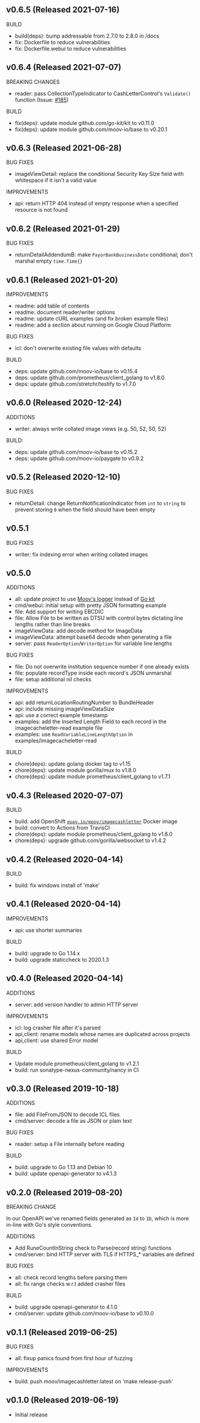 ## v0.6.5 (Released 2021-07-16)

BUILD

- build(deps): bump addressable from 2.7.0 to 2.8.0 in /docs
- fix: Dockerfile to reduce vulnerabilities
- fix: Dockerfile.webui to reduce vulnerabilities

## v0.6.4 (Released 2021-07-07)

BREAKING CHANGES

- reader: pass CollectionTypeIndicator to CashLetterControl's `Validate()` function (Issue: [#185](https://github.com/moov-io/imagecashletter/pull/185))

BUILD

- fix(deps): update module github.com/go-kit/kit to v0.11.0
- fix(deps): update module github.com/moov-io/base to v0.20.1

## v0.6.3 (Released 2021-06-28)

BUG FIXES

- imageViewDetail: replace the conditional Security Key Size field with whitespace if it isn't a valid value

IMPROVEMENTS

- api: return HTTP 404 instead of empty response when a specified resource is not found

## v0.6.2 (Released 2021-01-29)

BUG FIXES

- returnDetailAddendumB: make `PayorBankBusinessDate` conditional; don't marshal empty `time.Time{}`

## v0.6.1 (Released 2021-01-20)

IMPROVEMENTS

- readme: add table of contents
- readme: document reader/writer options
- readme: update cURL examples (and fix broken example files)
- readme: add a section about running on Google Cloud Platform

BUG FIXES

- icl: don't overwrite existing file values with defaults

BUILD

- deps: update github.com/moov-io/base to v0.15.4
- deps: update github.com/prometheus/client_golang to v1.8.0
- deps: update github.com/stretchr/testify to v1.7.0

## v0.6.0 (Released 2020-12-24)

ADDITIONS

- writer: always write collated image views (e.g. 50, 52, 50, 52)

BUILD:

- deps: update github.com/moov-io/base to v0.15.2
- deps: update github.com/moov-io/paygate to v0.9.2

## v0.5.2 (Released 2020-12-10)

BUG FIXES

- returnDetail: change ReturnNotificationIndicator from `int` to `string` to prevent storing `0` when the field should have been empty

## v0.5.1

BUG FIXES

- writer: fix indexing error when writing collated images

## v0.5.0

ADDITIONS

- all: update project to use [Moov's logger](https://github.com/moov-io/base/log) instead of [Go kit](https://github.com/go-kit/kit/tree/master/log)
- cmd/webui: initial setup with pretty JSON formatting example
- file: Add support for writing EBCDIC
- file: Allow File to be written as DTSU with control bytes dictating line lengths rather than line breaks
- imageViewData: add decode method for ImageData
- imageViewData: attempt base64 decode when generating a file
- server: pass `ReaderOption`/`WriterOption` for variable line lengths

BUG FIXES

- file: Do not overwrite institution sequence number if one already exists
- file: populate recordType inside each record's JSON unmarshal
- file: setup additional nil checks

IMPROVEMENTS

- api: add returnLocationRoutingNumber to BundleHeader
- api: include missing imageViewDataSize
- api: use a correct example timestamp
- examples: add the Inserted Length Field to each record in the imagecacheletter-read example file
- examples: use `ReadVariableLineLengthOption` in examples/imagecacheletter-read

BUILD

- chore(deps): update golang docker tag to v1.15
- chore(deps): update module gorilla/mux to v1.8.0
- chore(deps): update module prometheus/client_golang to v1.7.1

## v0.4.3 (Released 2020-07-07)

BUILD

- build: add OpenShift [`quay.io/moov/imagecashletter`](https://quay.io/repository/moov/imagecashletter) Docker image
- build: convert to Actions from TravisCI
- chore(deps): update module prometheus/client_golang to v1.6.0
- chore(deps): upgrade github.com/gorilla/websocket to v1.4.2

## v0.4.2 (Released 2020-04-14)

BUILD

- build: fix windows install of 'make'

## v0.4.1 (Released 2020-04-14)

IMPROVEMENTS

- api: use shorter summaries

BUILD

- build: upgrade to Go 1.14.x
- build: upgrade staticcheck to 2020.1.3

## v0.4.0 (Released 2020-04-14)

ADDITIONS

- server: add version handler to admin HTTP server

IMPROVEMENTS

- icl: log crasher file after it's parsed
- api,client: rename models whose names are duplicated across projects
- api,client: use shared Error model

BUILD

- Update module prometheus/client_golang to v1.2.1
- build: run sonatype-nexus-community/nancy in CI

## v0.3.0 (Released 2019-10-18)

ADDITIONS

- file: add FileFromJSON to decode ICL files
- cmd/server: decode a file as JSON or plain text

BUG FIXES

- reader: setup a File internally before reading

BUILD

- build: upgrade to Go 1.13 and Debian 10
- build: update openapi-generator to v4.1.3

## v0.2.0 (Released 2019-08-20)

BREAKING CHANGE

In our OpenAPI we've renamed fields generated as `Id` to `ID`, which is more in-line with Go's style conventions.

ADDITIONS

- Add RuneCountInString check to Parse(record string) functions
- cmd/server: bind HTTP server with TLS if HTTPS_* variables are defined

BUG FIXES

- all: check record lengths before parsing them
- all: fix range checks w.r.t added crasher files

BUILD

- build: upgrade openapi-generator to 4.1.0
- cmd/server: update github.com/moov-io/base to v0.10.0

## v0.1.1 (Released 2019-06-25)

BUG FIXES

- all: fixup panics found from first hour of fuzzing

IMPROVEMENTS

- build: push moov/imagecashletter:latest on 'make release-push'

## v0.1.0 (Released 2019-06-19)

- Initial release
